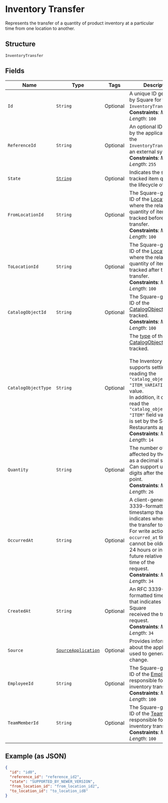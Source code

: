 
# Inventory Transfer

Represents the transfer of a quantity of product inventory at a
particular time from one location to another.

## Structure

`InventoryTransfer`

## Fields

| Name | Type | Tags | Description | Getter |
|  --- | --- | --- | --- | --- |
| `Id` | `String` | Optional | A unique ID generated by Square for the<br>`InventoryTransfer`.<br>**Constraints**: *Maximum Length*: `100` | String getId() |
| `ReferenceId` | `String` | Optional | An optional ID provided by the application to tie the<br>`InventoryTransfer` to an external system.<br>**Constraints**: *Maximum Length*: `255` | String getReferenceId() |
| `State` | [`String`](../../doc/models/inventory-state.md) | Optional | Indicates the state of a tracked item quantity in the lifecycle of goods. | String getState() |
| `FromLocationId` | `String` | Optional | The Square-generated ID of the [Location](../../doc/models/location.md) where the related<br>quantity of items was tracked before the transfer.<br>**Constraints**: *Maximum Length*: `100` | String getFromLocationId() |
| `ToLocationId` | `String` | Optional | The Square-generated ID of the [Location](../../doc/models/location.md) where the related<br>quantity of items was tracked after the transfer.<br>**Constraints**: *Maximum Length*: `100` | String getToLocationId() |
| `CatalogObjectId` | `String` | Optional | The Square-generated ID of the<br>[CatalogObject](../../doc/models/catalog-object.md) being tracked.<br>**Constraints**: *Maximum Length*: `100` | String getCatalogObjectId() |
| `CatalogObjectType` | `String` | Optional | The [type](../../doc/models/catalog-object-type.md) of the [CatalogObject](../../doc/models/catalog-object.md) being tracked.<br><br>The Inventory API supports setting and reading the `"catalog_object_type": "ITEM_VARIATION"` field value.<br>In addition, it can also read the `"catalog_object_type": "ITEM"` field value that is set by the Square Restaurants app.<br>**Constraints**: *Maximum Length*: `14` | String getCatalogObjectType() |
| `Quantity` | `String` | Optional | The number of items affected by the transfer as a decimal string.<br>Can support up to 5 digits after the decimal point.<br>**Constraints**: *Maximum Length*: `26` | String getQuantity() |
| `OccurredAt` | `String` | Optional | A client-generated RFC 3339-formatted timestamp that indicates when<br>the transfer took place. For write actions, the `occurred_at` timestamp<br>cannot be older than 24 hours or in the future relative to the time of the<br>request.<br>**Constraints**: *Maximum Length*: `34` | String getOccurredAt() |
| `CreatedAt` | `String` | Optional | An RFC 3339-formatted timestamp that indicates when Square<br>received the transfer request.<br>**Constraints**: *Maximum Length*: `34` | String getCreatedAt() |
| `Source` | [`SourceApplication`](../../doc/models/source-application.md) | Optional | Provides information about the application used to generate a change. | SourceApplication getSource() |
| `EmployeeId` | `String` | Optional | The Square-generated ID of the [Employee](../../doc/models/employee.md) responsible for the<br>inventory transfer.<br>**Constraints**: *Maximum Length*: `100` | String getEmployeeId() |
| `TeamMemberId` | `String` | Optional | The Square-generated ID of the [Team Member](../../doc/models/team-member.md) responsible for the<br>inventory transfer.<br>**Constraints**: *Maximum Length*: `100` | String getTeamMemberId() |

## Example (as JSON)

```json
{
  "id": "id0",
  "reference_id": "reference_id2",
  "state": "SUPPORTED_BY_NEWER_VERSION",
  "from_location_id": "from_location_id2",
  "to_location_id": "to_location_id8"
}
```

